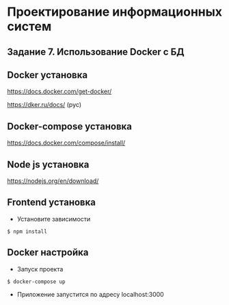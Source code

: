 # Проектирование информационных систем
## Задание 7. Использование Docker с БД

## Docker установка
https://docs.docker.com/get-docker/

https://dker.ru/docs/ (рус)

## Docker-compose установка
https://docs.docker.com/compose/install/

## Node js установка
https://nodejs.org/en/download/

## Frontend установка

- Установите зависимости

`$ npm install`

## Docker настройка
- Запуск проекта

`$ docker-compose up`

- Приложение запустится по адресу localhost:3000
